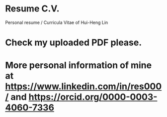 # Resume C.V.
Personal resume / Curricula Vitae of Hui-Heng Lin

# Check my uploaded PDF please.
# More personal information of mine at https://www.linkedin.com/in/res000/  and  https://orcid.org/0000-0003-4060-7336

